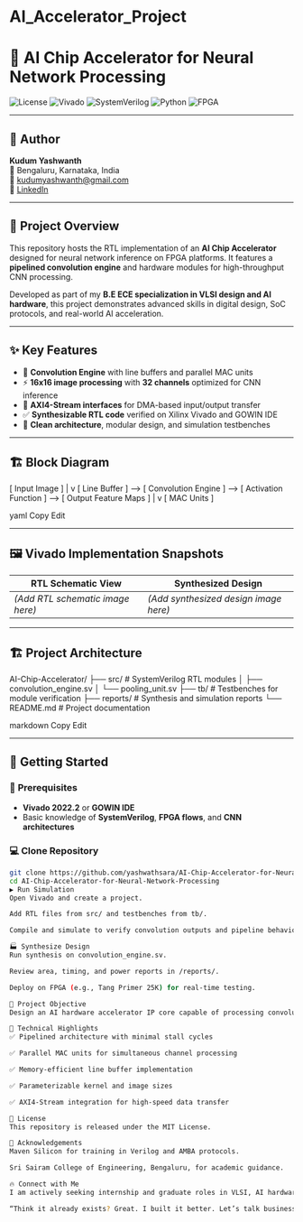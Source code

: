 # AI_Accelerator_Project
# 🚀 AI Chip Accelerator for Neural Network Processing

![License](https://img.shields.io/badge/license-MIT-green.svg)
![Vivado](https://img.shields.io/badge/tool-Xilinx%20Vivado-blue.svg)
![SystemVerilog](https://img.shields.io/badge/language-SystemVerilog-orange.svg)
![Python](https://img.shields.io/badge/language-Python-yellow.svg)
![FPGA](https://img.shields.io/badge/platform-FPGA-red.svg)

---

## 👤 Author

**Kudum Yashwanth**  
📍 Bengaluru, Karnataka, India  
📧 [kudumyashwanth@gmail.com](mailto:kudumyashwanth@gmail.com)  
🔗 [LinkedIn](https://www.linkedin.com/in/yashwanthkudum)

---

## 📌 **Project Overview**

This repository hosts the RTL implementation of an **AI Chip Accelerator** designed for neural network inference on FPGA platforms. It features a **pipelined convolution engine** and hardware modules for high-throughput CNN processing.

Developed as part of my **B.E ECE specialization in VLSI design and AI hardware**, this project demonstrates advanced skills in digital design, SoC protocols, and real-world AI acceleration.

---

## ✨ **Key Features**

- 🔧 **Convolution Engine** with line buffers and parallel MAC units
- ⚡ **16x16 image processing** with **32 channels** optimized for CNN inference
- 🔄 **AXI4-Stream interfaces** for DMA-based input/output transfer
- ✅ **Synthesizable RTL code** verified on Xilinx Vivado and GOWIN IDE
- 📝 **Clean architecture**, modular design, and simulation testbenches

---

## 🏗️ **Block Diagram**

[ Input Image ]
|
v
[ Line Buffer ] --> [ Convolution Engine ] --> [ Activation Function ] --> [ Output Feature Maps ]
|
v
[ MAC Units ]

yaml
Copy
Edit

---

## 🖼️ **Vivado Implementation Snapshots**

| RTL Schematic View | Synthesized Design |
|---------------------|---------------------|
| *(Add RTL schematic image here)* | *(Add synthesized design image here)* |

---

## 🏗️ **Project Architecture**

AI-Chip-Accelerator/
├── src/ # SystemVerilog RTL modules
│ ├── convolution_engine.sv
│ └── pooling_unit.sv
├── tb/ # Testbenches for module verification
├── reports/ # Synthesis and simulation reports
└── README.md # Project documentation

markdown
Copy
Edit

---

## 🚀 **Getting Started**

### 🔨 **Prerequisites**

- **Vivado 2022.2** or **GOWIN IDE**
- Basic knowledge of **SystemVerilog**, **FPGA flows**, and **CNN architectures**

### 💻 **Clone Repository**

```bash
git clone https://github.com/yashwathsara/AI-Chip-Accelerator-for-Neural-Network-Processing.git
cd AI-Chip-Accelerator-for-Neural-Network-Processing
▶️ Run Simulation
Open Vivado and create a project.

Add RTL files from src/ and testbenches from tb/.

Compile and simulate to verify convolution outputs and pipeline behavior.

🏭 Synthesize Design
Run synthesis on convolution_engine.sv.

Review area, timing, and power reports in /reports/.

Deploy on FPGA (e.g., Tang Primer 25K) for real-time testing.

🎯 Project Objective
Design an AI hardware accelerator IP core capable of processing convolution operations efficiently for neural networks, reducing inference latency and enabling on-chip intelligence in embedded or edge devices.

🔬 Technical Highlights
✅ Pipelined architecture with minimal stall cycles

✅ Parallel MAC units for simultaneous channel processing

✅ Memory-efficient line buffer implementation

✅ Parameterizable kernel and image sizes

✅ AXI4-Stream integration for high-speed data transfer

📜 License
This repository is released under the MIT License.

🙏 Acknowledgements
Maven Silicon for training in Verilog and AMBA protocols.

Sri Sairam College of Engineering, Bengaluru, for academic guidance.

🔥 Connect with Me
I am actively seeking internship and graduate roles in VLSI, AI hardware, and chip design at companies like NVIDIA, Qualcomm, or Bengaluru-based startups. Let’s collaborate to build disruptive semiconductor solutions!

“Think it already exists? Great. I built it better. Let’s talk business.”
